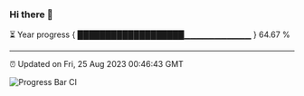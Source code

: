 ### Hi there 👋

⏳ Year progress { ███████████████████▁▁▁▁▁▁▁▁▁▁▁ } 64.67 %

---

⏰ Updated on Fri, 25 Aug 2023 00:46:43 GMT

![Progress Bar CI](https://github.com/liununu/liununu/workflows/Progress%20Bar%20CI/badge.svg)
